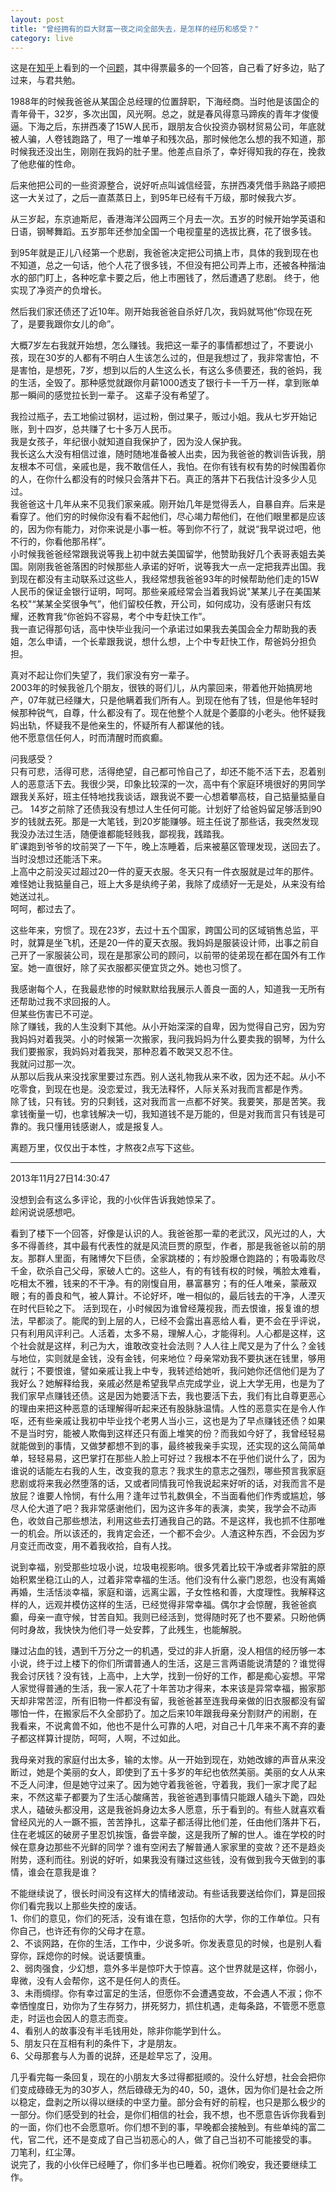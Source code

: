 ```yaml
---
layout: post
title: "曾经拥有的巨大财富一夜之间全部失去，是怎样的经历和感受？"
category: live
---
```


这是在[知乎](http://www.zhihu.com/)上看到的一个[问题](http://www.zhihu.com/question/20664570)，其中得票最多的一个回答，自己看了好多边，贴了过来，与君共勉。

<!--break-->

1988年的时候我爸爸从某国企总经理的位置辞职，下海经商。当时他是该国企的青年骨干，32岁，多次出国，风光啊。总之，就是春风得意马蹄疾的青年才俊傻逼。下海之后，东拼西凑了15W人民币，跟朋友合伙投资办钢材贸易公司，年底就被人骗，人卷钱跑路了，甩了一堆单子和残次品，那时候他怎么想的我不知道，那时候我还没出生，刚刚在我妈的肚子里。他差点自杀了，幸好得知我的存在，挽救了他悲催的性命。


后来他把公司的一些资源整合，说好听点叫诚信经营，东拼西凑凭借手熟路子顺把这一大关过了，之后一直蒸蒸日上，到95年已经有千万级，那时候我六岁。


从三岁起，东京迪斯尼，香港海洋公园两三个月去一次。五岁的时候开始学英语和日语，钢琴舞蹈。五岁那年还参加全国一个电视童星的选拔比赛，花了很多钱。


到95年就是正儿八经第一个悲剧，我爸爸决定把公司搞上市，具体的我到现在也不知道，总之一句话，他个人花了很多钱，不但没有把公司弄上市，还被各种揩油水的部门盯上，各种吃拿卡要之后，他上市圈钱了，然后遭遇了悲剧。
终于，他实现了净资产的负增长。


然后我们家还债还了近10年。刚开始我爸爸自杀好几次，我妈就骂他“你现在死了，是要我跟你女儿的命”。


大概7岁左右我就开始想，怎么赚钱。我把这一辈子的事情都想过了，不要说小孩，现在30岁的人都有不明白人生该怎么过的，但是我想过了，我非常害怕，不是害怕，是想死，7岁，想到以后的人生这么长，有这么多债要还，我的爸妈，我的生活，全毁了。那种感觉就跟你月薪1000透支了银行卡一千万一样，拿到账单那一瞬间的感觉拉长到一辈子。
这辈子没有希望了。


我捡过瓶子，去工地偷过钢材，运过粉，倒过果子，贩过小姐。我从七岁开始记账，到十四岁，总共赚了七十多万人民币。  
我是女孩子，年纪很小就知道自我保护了，因为没人保护我。  
我长这么大没有相信过谁，随时随地准备被人出卖，因为我爸爸的教训告诉我，朋友根本不可信，亲戚也是，我不敢信任人，我怕。在你有钱有权有势的时候围着你的人，在你什么都没有的时候只会落井下石。真正的落井下石我估计没多少人见过。  
我爸爸这十几年从来不见我们家亲戚。刚开始几年是觉得丢人，自暴自弃。后来是看穿了。他们穷的时候你没有看不起他们，尽心竭力帮他们，在他们眼里都是应该的，因为你有能力，对你来说是小事一桩。等到你不行了，就说“我早说过吧，他不行的，你看他那吊样”。  
小时候我爸爸经常跟我说等我上初中就去美国留学，他赞助我好几个表哥表姐去美国。刚刚我爸爸落困的时候那些人承诺的好听，说等我大一点一定把我弄出国。我到现在都没有主动联系过这些人，我经常想我爸爸93年的时候帮助他们走的15W人民币的保证金银行证明，呵呵。那些亲戚经常会当着我妈说"某某儿子在美国某名校"“某某全奖很争气”，他们留校任教，开公司，如何成功，没有感谢只有炫耀，还教育我“你爸妈不容易，考个中专赶快工作”。  
我一直记得那句话，高中快毕业我问一个承诺过如果我去美国会全力帮助我的表姐，怎么申请，一个长辈跟我说，想什么想，上个中专赶快工作，帮爸妈分担负担。


真对不起让你们失望了，我们家没有穷一辈子。  
2003年的时候我爸几个朋友，很铁的哥们儿，从内蒙回来，带着他开始搞房地产，07年就已经赚大，只是他瞒着我们所有人。到现在他有了钱，但是他年轻时候那种锐气，自尊，什么都没有了。现在他整个人就是个萎靡的小老头。他怀疑我妈出轨，怀疑我不是他亲生的，怀疑所有人都谋他的钱。  
他不愿意信任何人，时而清醒时而疯癫。


问我感受？  
只有可悲，活得可悲，活得绝望，自己都可怜自己了，却还不能不活下去，忍着别人的恶意活下去。我很少哭，印象比较深的一次，高中有个家庭环境很好的男同学跟我关系好，班主任特地找我谈话，跟我说不要一心想着攀高枝，自己掂量掂量自己。
14岁之前除了还债我没有想过人生任何可能。计划好了给爸妈留足够活到90岁的钱就去死。那是一大笔钱，到20岁能赚够。班主任说了那些话，我突然发现我没办法过生活，随便谁都能轻贱我，鄙视我，践踏我。  
旷课跑到爷爷的坟前哭了一下午，晚上冻睡着，后来被墓区管理发现，送回去了。  
当时没想过还能活下来。  
上高中之前没买过超过20一件的夏天衣服。冬天只有一件衣服就是过年的那件。难怪她让我掂量自己，班上大多是纨绔子弟，我除了成绩好一无是处，从来没有给她送过礼。  
呵呵，都过去了。


这些年来，穷惯了。现在23岁，去过十五个国家，跨国公司的区域销售总监，平时，就算是坐飞机，还是20一件的夏天衣服。我妈妈是服装设计师，出事之前自己开了一家服装公司，现在是那家公司的顾问，以前带的徒弟现在都在国外有工作室。她一直很好，除了买衣服都买便宜货之外。她也习惯了。


我感谢每个人，在我最悲惨的时候默默给我展示人善良一面的人，知道我一无所有还帮助过我不求回报的人。  
但某些伤害已不可逆。  
除了赚钱，我的人生没剩下其他。从小开始深深的自卑，因为觉得自己穷，因为穷我妈妈对着我哭。小的时候第一次搬家，我问我妈妈为什么要卖我的钢琴，为什么我们要搬家，我妈妈对着我哭，那种忍着不敢哭又忍不住。  
我就问过那一次。  
从那以后我从来没找家里要过东西。别人送礼物我从来不收，因为还不起。从小不吃零食，到现在也是。没恋爱过，我无法释怀，人际关系对我而言都是作秀。  
除了钱，只有钱。穷的只剩钱，这对我而言一点都不好笑。我要笑，那是苦笑。我拿钱衡量一切，也拿钱解决一切，我知道钱不是万能的，但是对我而言只有钱是可靠的。我只懂用钱感谢人，或是报复人。


离题万里，仅仅出于本性，才熬夜2点写下这些。
***
2013年11月27日14:30:47

没想到会有这么多评论，我的小伙伴告诉我她惊呆了。  
趁闲说说感想吧。


看到了楼下一个回答，好像是认识的人。我爸爸那一辈的老武汉，风光过的人，大多不得善终，其中最有代表性的就是风流巨贾的原型，作者，那是我爸爸以前的朋友。那群人里面，有赌博欠下巨债，全家跳楼的；有炒股爆仓跑路的；有吸毒败尽千金，砍杀自己父母，家破人亡的。这些人，有的有钱有权的时候，嘴脸太难看，吃相太不雅，钱来的不干净。有的刚愎自用，暴富暴穷；有的任人唯亲，蒙蔽双眼；有的善良和气，被人算计。不论好坏，唯一相似的，最后钱去的干净，人湮灭在时代巨轮之下。
活到现在，小时候因为谁曾经蔑视我，而去恨谁，报复谁的想法，早都淡了。能爬的到上层的人，已经不会露出喜恶给人看，更不会在乎评说，只有利用风评利己。人活着，太多不易，理解人心，才能得利。人心都是这样，这个社会就是这样，利己为大，谁敢改变社会法则？人人往上爬又是为了什么？金钱与地位，实则就是金钱，没有金钱，何来地位？母亲常劝我不要执迷在钱里，够用就行；不要恨谁，譬如亲戚让我上中专，我转述给她听，我问她你还信他们是为了我好么？她解释给我，亲戚必然是希望我早点完成学业，说上大学无用，也是为了我们家早点赚钱还债。这是因为她要活下去，我也要活下去，我们有比自尊更恶心的理由来把这种恶意的话理解得听起来还有股脉脉温情。人性的恶意实在是令人作呕，还有些亲戚让我初中毕业找个老男人当小三，这也是为了早点赚钱还债？如果不是当时穷，能被人欺侮到这样还只有面上堆笑的份？而我如今好了，我曾经轻易就能做到的事情，又做梦都想不到的事，最终被我亲手实现，还实现的这么简简单单，轻轻易易，这巴掌打在那些人脸上可好过？我根本不在乎他们说什么了，因为谁说的话能左右我的人生，改变我的意志？我求生的意志之强烈，哪些预言我家庭悲剧或将来我必然堕落的话，又或者同情我可怜我说起来好听的话，对我而言不是放屁？谁要人怜悯，有什么用？逢年过节礼数俱全，不当面看他们作秀或尴尬，够尽人伦大道了吧？我非常感谢他们，因为这许多年的表演，卖笑，我学会不动声色，收敛自己那些想法，利用这些去打通我自己的路。不是这样，我也抓不住那唯一的机会。所以该还的，我肯定会还，一个都不会少。人渣这种东西，不会因为岁月变迁而改变，用不着我收拾，自有人找。


说到幸福，别受那些垃圾小说，垃圾电视影响。很多凭着比较干净或者非常脏的原始积累坐稳江山的人，过着非常幸福的生活。他们没有什么豪门恩怨，也没有离婚再婚，生活恬淡幸福，家庭和谐，远离尘嚣，子女性格和善，大度理性。我解释这样的人，远观并模仿这样的生活，已经觉得非常幸福。偶尔才会惊醒，我爸爸疯癫，母亲一直守候，甘苦自知。我则已经活到，觉得随时死了也不要紧。只盼他俩何时身故，我快快为他们寻一处安葬，了此残生，也能解脱。


赚过沾血的钱，遇到千万分之一的机遇，受过的非人折磨，没人相信的经历够一本小说，终于过上楼下的你们所谓普通人的生活，这是三言两语能说清楚的？谁觉得我会讨厌钱？没有钱，上高中，上大学，找到一份好的工作，都是痴心妄想。平常人家觉得普通的生活，我一家人花了十年苦功才得来，本来该是异常幸福，搬家那天却非常苦涩，所有旧物一件都没有留，我爸爸甚至连我母亲做的旧衣服都没有留哪怕一件，在搬家后不久全部扔了。加之后来10年跟我母亲分割财产的闹剧，在我看来，不说禽兽不如，他也不是什么可靠的人吧，对自己十几年来不离不弃的妻子都这样算计提防，呵呵，人啊，不过如此。


我母亲对我的家庭付出太多，输的太惨。从一开始到现在，劝她改嫁的声音从来没断过，她是个美丽的女人，即使到了五十多岁的年纪也依然美丽。美丽的女人从来不乏人问津，但是她守过来了。因为她守着我爸爸，守着我，我们一家才爬了起来，不然这辈子都要为了生活心酸痛苦，我爸爸遇到事情只能跟人磕头下跪，四处求人，磕破头都没用，这是我爸妈身边太多人愿意，乐于看到的。有些人就喜欢看曾经风光的人一蹶不振，苦苦挣扎，这辈子都活得比他们差，任由他们落井下石，住在老城区的破房子里忍饥挨饿，备尝辛酸，这是我所了解的世人。谁在学校的时候在意身边那些不光鲜的同学？谁有空闲去了解普通人家家里的变故？还不是趋炎附势，逐利而往。别说的好听，如果我没有赚过这些钱，没有做到我今天做到的事情，谁会在意我是谁？


不能继续说了，很长时间没有这样大的情绪波动。有些话我要送给你们，算是回报你们看完我以上那些失控的废话。  
1、你们的意见，你们的死活，没有谁在意，包括你的大学，你的工作单位。只有你自己，也许还有你的父母才在意。  
2、不谈网路，在你的生活，工作中，少说多听。你发表意见的时候，也是别人看穿你，踩熄你的时候。说话要慎重。  
2、弱肉强食，少幻想，意外多半是惊吓大于惊喜。这个世界就是这样，你弱小，卑微，没有人会帮你，这不是任何人的责任。  
3、未雨绸缪。你有幸过富足的生活，但愿你不会遭遇变故，不会遇人不淑；你不幸恓惶度日，劝你为了生存努力，拼死努力，抓住机遇，走每条路，不管愿不愿意走，时运也会因人的意志而变。  
4、看别人的故事没有半毛钱用处，除非你能学到什么。  
5、朋友只在互相有利的条件下，才是朋友。  
6、父母那套与人为善的说辞，还是趁早忘了，没用。  


几乎看完每一条回复，现在的小朋友大多过得都挺顺的。没什么好想，社会会把你们变成碌碌无为的30岁人，然后碌碌无为的40，50，退休，因为你们是社会之所以稳定，盘剥之所以得以继续的中坚力量。部分会有好的前程，也只是那么极少的一部分。你们感受到的社会，是你们相信的社会，我不想，也不愿意告诉你我看到的一面，你们也不会愿意听。你们想不到的事，早晚都会接触到。有些单纯的富二代，官二代，还不是变成了自己当初恶心的人，做了自己当初不可能接受的事。
刀笔利，红尘薄。  
说完了，我的小伙伴已经睡了，你们多半也已睡着。祝你们晚安，我还要继续工作。